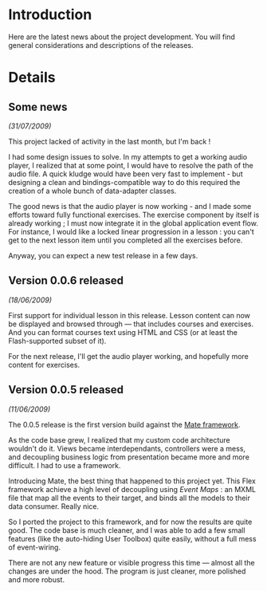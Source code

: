 # Introduction #

Here are the latest news about the project development. You will find general considerations and descriptions of the releases.


# Details #

## Some news ##
_(31/07/2009)_

This project lacked of activity in the last month, but I'm back !

I had some design issues to solve. In my attempts to get a working audio player, I realized that at some point, I would have to resolve the path of the audio file. A quick kludge would have been very fast to implement - but designing a clean and bindings-compatible way to do this required the creation of a whole bunch of data-adapter classes.

The good news is that the audio player is now working - and I made some efforts toward fully functional exercises. The exercise component by itself is already working ; I must now integrate it in the global application event flow. For instance, I would like a locked linear progression in a lesson : you can't get to the next lesson item until you completed all the exercises before.

Anyway, you can expect a new test release in a few days.


## Version 0.0.6 released ##
_(18/06/2009)_

First support for individual lesson in this release. Lesson content can now be displayed and browsed through — that includes courses and exercises. And you can format courses text using HTML and CSS (or at least the Flash-supported subset of it).

For the next release, I'll get the audio player working, and hopefully more content for exercises.


## Version 0.0.5 released ##
_(11/06/2009)_

The 0.0.5 release is the first version build against the [Mate framework](http://mate.asfusion.com).

As the code base grew, I realized that my custom code architecture wouldn't do it. Views became interdependants, controllers were a mess, and decoupling business logic from presentation became more and more difficult. I had to use a framework.

Introducing Mate, the best thing that happened to this project yet. This Flex framework achieve a high level of decoupling using _Event Maps_ : an MXML file that map all the events to their target, and binds all the models to their data consumer. Really nice.

So I ported the project to this framework, and for now the results are quite good. The code base is much cleaner, and I was able to add a few small features (like the auto-hiding User Toolbox) quite easily, without a full mess of event-wiring.

There are not any new feature or visible progress this time — almost all the changes are under the hood. The program is just cleaner, more polished and more robust.